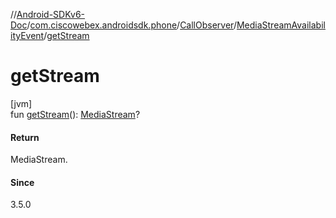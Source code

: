 //[Android-SDKv6-Doc](../../../../index.md)/[com.ciscowebex.androidsdk.phone](../../index.md)/[CallObserver](../index.md)/[MediaStreamAvailabilityEvent](index.md)/[getStream](get-stream.md)

# getStream

[jvm]\
fun [getStream](get-stream.md)(): [MediaStream](../../-media-stream/index.md)?

#### Return

MediaStream.

#### Since

3.5.0
